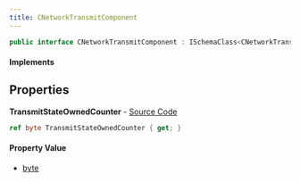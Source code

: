 ```yaml
---
title: CNetworkTransmitComponent
---
```


```csharp
public interface CNetworkTransmitComponent : ISchemaClass<CNetworkTransmitComponent>, ISchemaField, ISchemaClass, INativeHandle
```

#### Implements

## Properties

**TransmitStateOwnedCounter** - [Source Code](https://github.com/swiftly-solution/swiftlys2/blob/main/managed/src/SwiftlyS2.Generated/Schemas/Interfaces/CNetworkTransmitComponent.cs#L16)

```csharp
ref byte TransmitStateOwnedCounter { get; }
```

#### Property Value

- [byte](https://learn.microsoft.com/dotnet/api/system.byte)

